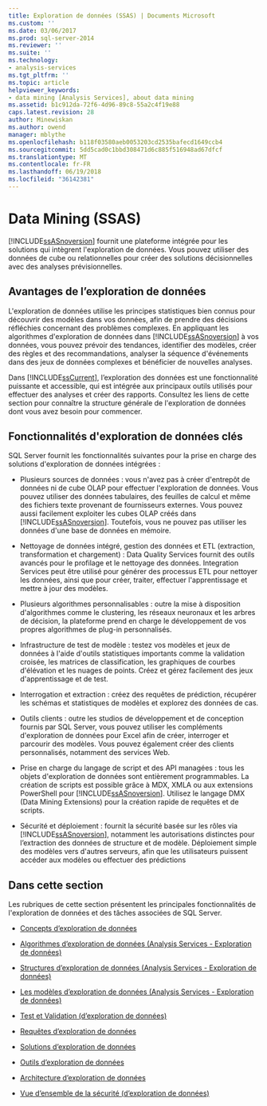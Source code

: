 ```yaml
---
title: Exploration de données (SSAS) | Documents Microsoft
ms.custom: ''
ms.date: 03/06/2017
ms.prod: sql-server-2014
ms.reviewer: ''
ms.suite: ''
ms.technology:
- analysis-services
ms.tgt_pltfrm: ''
ms.topic: article
helpviewer_keywords:
- data mining [Analysis Services], about data mining
ms.assetid: b1c912da-72f6-4d96-89c8-55a2c4f19e88
caps.latest.revision: 28
author: Minewiskan
ms.author: owend
manager: mblythe
ms.openlocfilehash: b118f03580aeb0053203cd2535bafecd1649ccb4
ms.sourcegitcommit: 5dd5cad0c1bbd308471d6c885f516948ad67dfcf
ms.translationtype: MT
ms.contentlocale: fr-FR
ms.lasthandoff: 06/19/2018
ms.locfileid: "36142381"
---
```

# <a name="data-mining-ssas"></a>Data Mining (SSAS)
  [!INCLUDE[ssASnoversion](../../includes/ssasnoversion-md.md)] fournit une plateforme intégrée pour les solutions qui intègrent l'exploration de données. Vous pouvez utiliser des données de cube ou relationnelles pour créer des solutions décisionnelles avec des analyses prévisionnelles.  
  
## <a name="benefits-of-data-mining"></a>Avantages de l’exploration de données  
 L'exploration de données utilise les principes statistiques bien connus pour découvrir des modèles dans vos données, afin de prendre des décisions réfléchies concernant des problèmes complexes. En appliquant les algorithmes d'exploration de données dans [!INCLUDE[ssASnoversion](../../includes/ssasnoversion-md.md)] à vos données, vous pouvez prévoir des tendances, identifier des modèles, créer des règles et des recommandations, analyser la séquence d'événements dans des jeux de données complexes et bénéficier de nouvelles analyses.  
  
 Dans [!INCLUDE[ssCurrent](../../includes/sscurrent-md.md)], l’exploration des données est une fonctionnalité puissante et accessible, qui est intégrée aux principaux outils utilisés pour effectuer des analyses et créer des rapports. Consultez les liens de cette section pour connaître la structure générale de l'exploration de données dont vous avez besoin pour commencer.  
  
## <a name="key-data-mining-features"></a>Fonctionnalités d'exploration de données clés  
 SQL Server fournit les fonctionnalités suivantes pour la prise en charge des solutions d'exploration de données intégrées :  
  
-   Plusieurs sources de données : vous n'avez pas à créer d'entrepôt de données ni de cube OLAP pour effectuer l'exploration de données. Vous pouvez utiliser des données tabulaires, des feuilles de calcul et même des fichiers texte provenant de fournisseurs externes. Vous pouvez aussi facilement exploiter les cubes OLAP créés dans [!INCLUDE[ssASnoversion](../../includes/ssasnoversion-md.md)]. Toutefois, vous ne pouvez pas utiliser les données d'une base de données en mémoire.  
  
-   Nettoyage de données intégré, gestion des données et ETL (extraction, transformation et chargement) : Data Quality Services fournit des outils avancés pour le profilage et le nettoyage des données. Integration Services peut être utilisé pour générer des processus ETL pour nettoyer les données, ainsi que pour créer, traiter, effectuer l'apprentissage et mettre à jour des modèles.  
  
-   Plusieurs algorithmes personnalisables : outre la mise à disposition d'algorithmes comme le clustering, les réseaux neuronaux et les arbres de décision, la plateforme prend en charge le développement de vos propres algorithmes de plug-in personnalisés.  
  
-   Infrastructure de test de modèle : testez vos modèles et jeux de données à l'aide d'outils statistiques importants comme la validation croisée, les matrices de classification, les graphiques de courbes d'élévation et les nuages de points. Créez et gérez facilement des jeux d'apprentissage et de test.  
  
-   Interrogation et extraction : créez des requêtes de prédiction, récupérer les schémas et statistiques de modèles et explorez des données de cas.  
  
-   Outils clients : outre les studios de développement et de conception fournis par SQL Server, vous pouvez utiliser les compléments d'exploration de données pour Excel afin de créer, interroger et parcourir des modèles. Vous pouvez également créer des clients personnalisés, notamment des services Web.  
  
-   Prise en charge du langage de script et des API managées : tous les objets d'exploration de données sont entièrement programmables. La création de scripts est possible grâce à MDX, XMLA ou aux extensions PowerShell pour [!INCLUDE[ssASnoversion](../../includes/ssasnoversion-md.md)]. Utilisez le langage DMX (Data Mining Extensions) pour la création rapide de requêtes et de scripts.  
  
-   Sécurité et déploiement : fournit la sécurité basée sur les rôles via [!INCLUDE[ssASnoversion](../../includes/ssasnoversion-md.md)], notamment les autorisations distinctes pour l’extraction des données de structure et de modèle. Déploiement simple des modèles vers d'autres serveurs, afin que les utilisateurs puissent accéder aux modèles ou effectuer des prédictions  
  
## <a name="in-this-section"></a>Dans cette section  
 Les rubriques de cette section présentent les principales fonctionnalités de l'exploration de données et des tâches associées de SQL Server.  
  
-   [Concepts d’exploration de données](data-mining-concepts.md)  
  
-   [Algorithmes d’exploration de données &#40;Analysis Services - Exploration de données&#41;](data-mining-algorithms-analysis-services-data-mining.md)  
  
-   [Structures d’exploration de données &#40;Analysis Services - Exploration de données&#41;](mining-structures-analysis-services-data-mining.md)  
  
-   [Les modèles d’exploration de données &#40;Analysis Services - Exploration de données&#41;](mining-models-analysis-services-data-mining.md)  
  
-   [Test et Validation &#40;d’exploration de données&#41;](testing-and-validation-data-mining.md)  
  
-   [Requêtes d’exploration de données](data-mining-queries.md)  
  
-   [Solutions d’exploration de données](data-mining-solutions.md)  
  
-   [Outils d’exploration de données](data-mining-tools.md)  
  
-   [Architecture d’exploration de données](data-mining-architecture.md)  
  
-   [Vue d’ensemble de la sécurité &#40;d’exploration de données&#41;](security-overview-data-mining.md)  
  
  